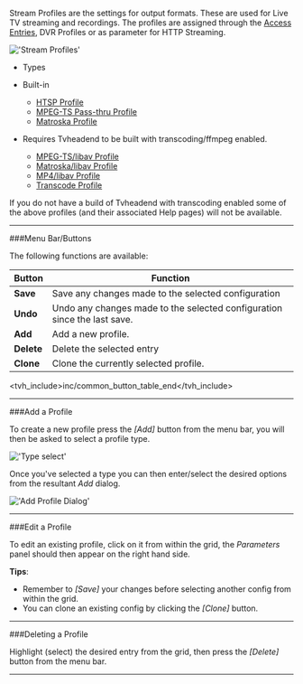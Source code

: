 Stream Profiles are the settings for output formats. These are used for Live TV
streaming and recordings. The profiles are assigned through 
the [Access Entries](class/access_entry),
DVR Profiles or as parameter for HTTP Streaming.

!['Stream Profiles'](static/img/doc/configstreamprofiles.png)

* Types
 * Built-in
   - [HTSP Profile](class/profile-htsp)
   - [MPEG-TS Pass-thru Profile](class/profile-mpegts)
   - [Matroska Profile](class/profile-matroska)

 * Requires Tvheadend to be built with transcoding/ffmpeg enabled.
   - [MPEG-TS/libav Profile](class/profile-libav-mpegts)
   - [Matroska/libav Profile](class/profile-libav-matroska)
   - [MP4/libav Profile](class/profile-libav-mp4)
   - [Transcode Profile](class/profile-transcode)
   
If you do not have a build of Tvheadend with transcoding enabled 
some of the above profiles (and their associated Help pages) will not 
be available.

---

###Menu Bar/Buttons

The following functions are available:

Button              | Function
--------------------|---------
**Save**            | Save any changes made to the selected configuration
**Undo**            | Undo any changes made to the selected configuration since the last save.
**Add**             | Add a new profile.
**Delete**          | Delete the selected entry
**Clone**           | Clone the currently selected profile.

<tvh_include>inc/common_button_table_end</tvh_include>

---

###Add a Profile

To create a new profile press the *[Add]* button from the 
menu bar, you will then be asked to select a profile type. 

!['Type select'](static/img/doc/streamprofiletypeselect.png)

Once you've selected a type you can then enter/select the desired options from the 
resultant *Add* dialog.

!['Add Profile Dialog'](static/img/doc/addprofiledialog.png)

---

###Edit a Profile

To edit an existing profile, click on it from within the grid, the 
*Parameters* panel should then appear on the right hand side.

**Tips**: 
* Remember to *[Save]* your changes before selecting another config 
from within the grid.
* You can clone an existing config by clicking the *[Clone]* 
button.

---

###Deleting a Profile

Highlight (select) the desired entry from the grid, then press the 
*[Delete]* button from the menu bar. 

---

